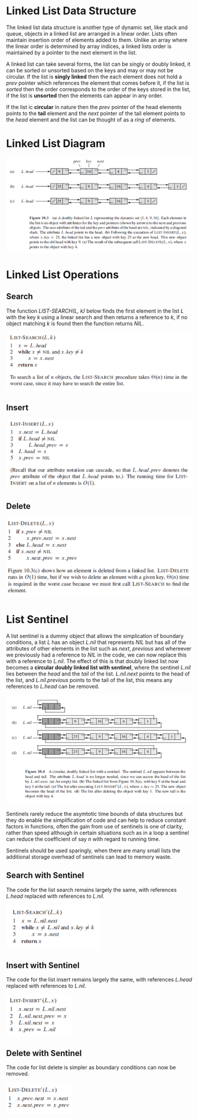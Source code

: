 # Linked List Data Structure

The linked list data structure is another type of dynamic set, like stack and queue, objects in a linked list are arranged in a linear order. Lists often maintain insertion order of elements added to them. Unlike an array where the linear order is determined by array indices, a linked lists order is maintained by a pointer to the next element in the list.

A linked list can take several forms, the list can be singly or doubly linked, it can be sorted or unsorted based on the keys and may or may not be circular. If the list is **singly linked** then the each element does not hold a *prev* pointer which references the element that comes before it, if the list is *sorted* then the order corresponds to the order of the keys stored in the list, if the list is **unsorted** then the elements can appear in any order.

If the list ic **circular** in nature then the *prev* pointer of the head elements points to the **tail** element and the *next* pointer of the tail element points to the *head* element and the list can be thought of as a *ring* of elements.

# Linked List Diagram

<p align="center">
  <img src="images/linked_list.PNG">
</p>

# Linked List Operations

## Search

The function *LIST-SEARCH(L, k)* below finds the first element in the list *L* with the key *k* using a linear search and then returns a reference to *k*, if no object matching *k* is found then the function returns *NIL*.

<p align="left">
  <img src="images/linked_list_search.PNG">
</p>

## Insert

<p align="left">
  <img src="images/linked_list_insert.PNG">
</p>

## Delete

<p align="left">
  <img src="images/linked_list_delete.PNG">
</p>

# List Sentinel

A list sentinel is a dummy object that allows the simplication of boundary conditions, a list *L* has an object *L.nil* that represents *NIL* but has all of the attributes of other elements in the list such as *next*, *previous* and whereever we previously had a reference to *NIL* in the code, we can now replace this with a reference to *L.nil*. The effect of this is that doubly linked list now becomes a **circular doubly linked list with sentinel**, where the sentinel *L.nil* lies between the *head* and the *tail* of the list. *L.nil.next* points to the head of the list, and *L.nil.previous* points to the tail of the list, this means any references to *L.head* can be removed.

<p align="center">
  <img src="images/linked_list_sentinel.PNG">
</p>

Sentinels rarely reduce the asymtotic time bounds of data structures but they do enable the simplification of code and can help to reduce constant factors in functions, often the gain from use of sentinels is one of clarity, rather than speed although in certain situations such as in a loop a sentinel can reduce the coefficient of say *n* with regard to running time.

Sentinels should be used sparingly, when there are many small lists the additional storage overhead of sentinels can lead to memory waste.

## Search with Sentinel

The code for the list search remains largely the same, with references *L.head* replaced with references to *L.nil*.

<p align="left">
  <img src="images/linked_list_search_sentinel.PNG">
</p>

## Insert with Sentinel

The code for the list insert remains largely the same, with references *L.head* replaced with references to *L.nil*.

<p align="left">
  <img src="images/linked_list_insert_sentinel.PNG">
</p>

## Delete with Sentinel

The code for list delete is simpler as boundary conditions can now be removed.

<p align="left">
  <img src="images/linked_list_delete_sentinel.PNG">
</p>

